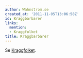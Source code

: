 ```yaml
---
author: Wahnstrom.se
created_at: '2011-11-05T13:06:58Z'
id: Kraggbarbarer
links:
  mention:
  - Kraggfolket
title: Kraggbarbarer
---
```


Se [Kraggfolket].

  [Kraggfolket]: Kraggfolket